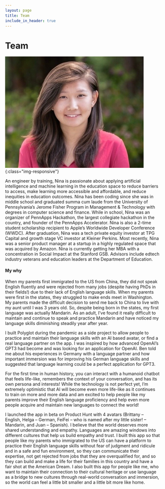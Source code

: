 ```yaml
---
layout: page
title: Team
include_in_header: true
---
```


# **Team**
![nina-lu](/assets/headshot.jpg){:class="img-responsive"}

An engineer by training, Nina is passionate about applying artificial intelligence and machine learning in the education space to reduce barriers to access, make learning more accessible and affordable, and reduce inequities in education outcomes. Nina has been coding since she was in middle school and graduated summa cum laude from the University of Pennsylvania’s Jerome Fisher Program in Management & Technology with degrees in computer science and finance. While in school, Nina was an organizer of PennApps Hackathon, the largest collegiate hackathon in the country, and founder of the PennApps Accelerator. Nina is also a 2-time student scholarship recipient to Apple’s Worldwide Developer Conference (WWDC). After graduation, Nina was a tech private equity investor at TPG Capital and growth stage VC investor at Kleiner Perkins. Most recently, Nina was a senior product manager at a startup in a highly regulated space that was acquired by Amazon. Nina is currently getting her MBA with a concentration in Social Impact at the Stanford GSB.
Advisors include edtech industry veterans and education leaders at the Department of Education.

#### My why
When my parents first immigrated to the US from China, they did not speak English fluently and were rejected from many jobs (despite having PhDs in their fields!) due to their lack of English language skills. When my parents were first in the states, they struggled to make ends meet in Washington. My parents made the difficult decision to send me back to China to live with my aunt until I was 3 years old. So, despite being born in the states, my first language was actually Mandarin. As an adult, I’ve found it really difficult to maintain and continue to speak and practice Mandarin and have noticed my language skills diminishing steadily year after year. 
  
I built Polyglot during the pandemic as a side project to allow people to practice and maintain their language skills with an AI based avatar, or find a real language partner on the app. I was inspired by how advanced OpenAI’s GPT3 had become and was looking for an application for OpenAI. Ben told me about his experiences in Germany with a language partner and how important immersion was for improving his German language skills and suggested that language learning could be a perfect application for GPT3. 
  
For the first time in human history, you can interact with a humanoid chatbot that feels life-like, remembers the context of your conversation, and has its own persona and interests! While the technology is not perfect yet, I’m extremely optimistic that AI will become even more life-like as it continues to train on more and more data and am excited to help people like my parents improve their English language proficiency and help even more people acquire and maintain new languages to connect the world! 
  
I launched the app in beta on Product Hunt with 4 avatars (Brittany – English, Helga – German, FeiFei – who is named after my little sister! – Mandarin, and Juan – Spanish). I believe that the world deserves more shared understanding and empathy. Languages are amazing windows into different cultures that help us build empathy and trust. I built this app so that people like my parents who immigrated to the US can have a platform to practice their English language skills without fear of judgment and ridicule and in a safe and fun environment, so they can communicate their expertise, not get rejected from jobs that they are overqualified for, and so they can build and make a life for their families in this country and have a fair shot at the American Dream. I also built this app for people like me, who want to maintain their connection to their cultural heritage or use language as a bridge to new cultures through real-world conversation and immersion, so the world can feel a little bit smaller and a little bit more like home. 

